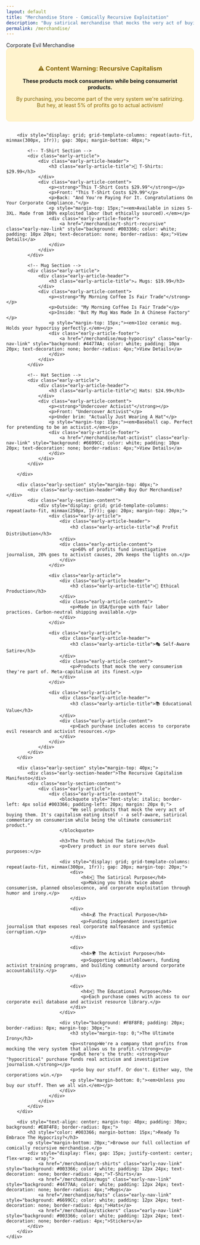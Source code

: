 ```yaml
---
layout: default
title: "Merchandise Store - Comically Recursive Exploitation"
description: "Buy satirical merchandise that mocks the very act of buying satirical merchandise. Because capitalism eats itself."
permalink: /merchandise/
---
```


<div class="early-section">
    <div class="early-section-header">Corporate Evil Merchandise</div>
    <div class="early-section-content">
        <div style="text-align: center; margin-bottom: 30px; padding: 20px; background: #FFF3CD; border: 1px solid #FFEAA7; border-radius: 8px;">
            <h3 style="color: #856404; margin-bottom: 15px;">⚠️ Content Warning: Recursive Capitalism</h3>
            <p style="margin-bottom: 10px;"><strong>These products mock consumerism while being consumerist products.</strong></p>
            <p style="font-size: 14px; color: #856404;">By purchasing, you become part of the very system we're satirizing. But hey, at least 5% of profits go to actual activism!</p>
        </div>

        <div style="display: grid; grid-template-columns: repeat(auto-fit, minmax(300px, 1fr)); gap: 30px; margin-bottom: 40px;">

            <!-- T-Shirt Section -->
            <div class="early-article">
                <div class="early-article-header">
                    <h3 class="early-article-title">👕 T-Shirts: $29.99</h3>
                </div>
                <div class="early-article-content">
                    <p><strong>"This T-Shirt Costs $29.99"</strong></p>
                    <p>Front: "This T-Shirt Costs $29.99"</p>
                    <p>Back: "And You're Paying For It. Congratulations On Your Corporate Compliance."</p>
                    <p style="margin-top: 15px;"><em>Available in sizes S-3XL. Made from 100% exploited labor (but ethically sourced).</em></p>
                    <div class="early-article-footer">
                        <a href="/merchandise/t-shirt-recursive" class="early-nav-link" style="background: #003366; color: white; padding: 10px 20px; text-decoration: none; border-radius: 4px;">View Details</a>
                    </div>
                </div>
            </div>

            <!-- Mug Section -->
            <div class="early-article">
                <div class="early-article-header">
                    <h3 class="early-article-title">☕ Mugs: $19.99</h3>
                </div>
                <div class="early-article-content">
                    <p><strong>"My Morning Coffee Is Fair Trade"</strong></p>
                    <p>Outside: "My Morning Coffee Is Fair Trade"</p>
                    <p>Inside: "But My Mug Was Made In A Chinese Factory"</p>
                    <p style="margin-top: 15px;"><em>11oz ceramic mug. Holds your hypocrisy perfectly.</em></p>
                    <div class="early-article-footer">
                        <a href="/merchandise/mug-hypocrisy" class="early-nav-link" style="background: #4477AA; color: white; padding: 10px 20px; text-decoration: none; border-radius: 4px;">View Details</a>
                    </div>
                </div>
            </div>

            <!-- Hat Section -->
            <div class="early-article">
                <div class="early-article-header">
                    <h3 class="early-article-title">🎩 Hats: $24.99</h3>
                </div>
                <div class="early-article-content">
                    <p><strong>"Undercover Activist"</strong></p>
                    <p>Front: "Undercover Activist"</p>
                    <p>Under brim: "Actually Just Wearing A Hat"</p>
                    <p style="margin-top: 15px;"><em>Baseball cap. Perfect for pretending to be an activist.</em></p>
                    <div class="early-article-footer">
                        <a href="/merchandise/hat-activist" class="early-nav-link" style="background: #6699CC; color: white; padding: 10px 20px; text-decoration: none; border-radius: 4px;">View Details</a>
                    </div>
                </div>
            </div>

        </div>

        <div class="early-section" style="margin-top: 40px;">
            <div class="early-section-header">Why Buy Our Merchandise?</div>
            <div class="early-section-content">
                <div style="display: grid; grid-template-columns: repeat(auto-fit, minmax(250px, 1fr)); gap: 20px; margin-top: 20px;">
                    <div class="early-article">
                        <div class="early-article-header">
                            <h3 class="early-article-title">💰 Profit Distribution</h3>
                        </div>
                        <div class="early-article-content">
                            <p>60% of profits fund investigative journalism, 20% goes to activist causes, 20% keeps the lights on.</p>
                        </div>
                    </div>

                    <div class="early-article">
                        <div class="early-article-header">
                            <h3 class="early-article-title">🌱 Ethical Production</h3>
                        </div>
                        <div class="early-article-content">
                            <p>Made in USA/Europe with fair labor practices. Carbon-neutral shipping available.</p>
                        </div>
                    </div>

                    <div class="early-article">
                        <div class="early-article-header">
                            <h3 class="early-article-title">🎭 Self-Aware Satire</h3>
                        </div>
                        <div class="early-article-content">
                            <p>Products that mock the very consumerism they're part of. Meta-capitalism at its finest.</p>
                        </div>
                    </div>

                    <div class="early-article">
                        <div class="early-article-header">
                            <h3 class="early-article-title">📚 Educational Value</h3>
                        </div>
                        <div class="early-article-content">
                            <p>Each purchase includes access to corporate evil research and activist resources.</p>
                        </div>
                    </div>
                </div>
            </div>
        </div>

        <div class="early-section" style="margin-top: 40px;">
            <div class="early-section-header">The Recursive Capitalism Manifesto</div>
            <div class="early-section-content">
                <div class="early-article">
                    <div class="early-article-content">
                        <blockquote style="font-style: italic; border-left: 4px solid #003366; padding-left: 20px; margin: 20px 0;">
                            "We sell products that mock the very act of buying them. It's capitalism eating itself - a self-aware, satirical commentary on consumerism while being the ultimate consumerist product."
                        </blockquote>

                        <h3>The Truth Behind The Satire</h3>
                        <p>Every product in our store serves dual purposes:</p>

                        <div style="display: grid; grid-template-columns: repeat(auto-fit, minmax(300px, 1fr)); gap: 20px; margin-top: 20px;">
                            <div>
                                <h4>🎯 The Satirical Purpose</h4>
                                <p>Making you think twice about consumerism, planned obsolescence, and corporate exploitation through humor and irony.</p>
                            </div>

                            <div>
                                <h4>💰 The Practical Purpose</h4>
                                <p>Funding independent investigative journalism that exposes real corporate malfeasance and systemic corruption.</p>
                            </div>

                            <div>
                                <h4>🌍 The Activist Purpose</h4>
                                <p>Supporting whistleblowers, funding activist training programs, and building community around corporate accountability.</p>
                            </div>

                            <div>
                                <h4>🧠 The Educational Purpose</h4>
                                <p>Each purchase comes with access to our corporate evil database and activist resource library.</p>
                            </div>
                        </div>

                        <div style="background: #F8F8F8; padding: 20px; border-radius: 8px; margin-top: 30px;">
                            <h3 style="margin-top: 0;">The Ultimate Irony</h3>
                            <p><strong>We're a company that profits from mocking the very system that allows us to profit.</strong></p>
                            <p>But here's the truth: <strong>Your "hypocritical" purchase funds real activism and investigative journalism.</strong></p>
                            <p>So buy our stuff. Or don't. Either way, the corporations win.</p>
                            <p style="margin-bottom: 0;"><em>Unless you buy our stuff. Then we all win.</em></p>
                        </div>
                    </div>
                </div>
            </div>
        </div>

        <div style="text-align: center; margin-top: 40px; padding: 30px; background: #E8F4F8; border-radius: 8px;">
            <h3 style="color: #003366; margin-bottom: 15px;">Ready To Embrace The Hypocrisy?</h3>
            <p style="margin-bottom: 20px;">Browse our full collection of comically recursive merchandise.</p>
            <div style="display: flex; gap: 15px; justify-content: center; flex-wrap: wrap;">
                <a href="/merchandise/t-shirts" class="early-nav-link" style="background: #003366; color: white; padding: 12px 24px; text-decoration: none; border-radius: 4px;">T-Shirts</a>
                <a href="/merchandise/mugs" class="early-nav-link" style="background: #4477AA; color: white; padding: 12px 24px; text-decoration: none; border-radius: 4px;">Mugs</a>
                <a href="/merchandise/hats" class="early-nav-link" style="background: #6699CC; color: white; padding: 12px 24px; text-decoration: none; border-radius: 4px;">Hats</a>
                <a href="/merchandise/stickers" class="early-nav-link" style="background: #003366; color: white; padding: 12px 24px; text-decoration: none; border-radius: 4px;">Stickers</a>
            </div>
        </div>
    </div>
</div>
